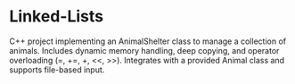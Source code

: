 # Linked-Lists

C++ project implementing an AnimalShelter class to manage a collection of animals. Includes dynamic memory handling, deep copying, and operator overloading (=, +=, +, <<, >>). Integrates with a provided Animal class and supports file-based input.
